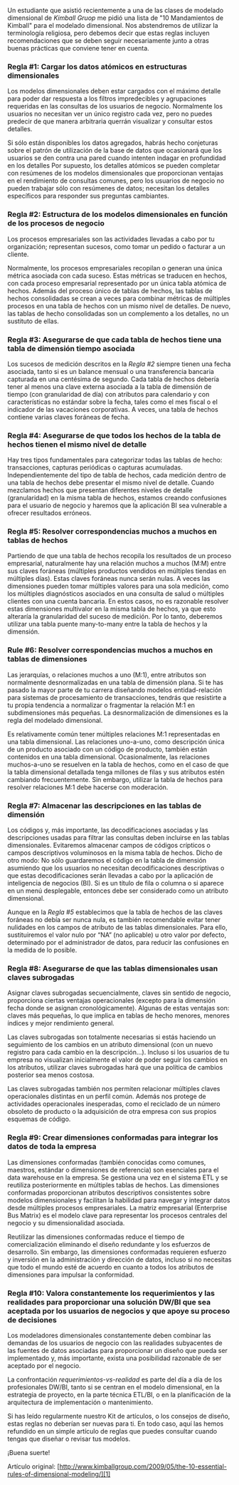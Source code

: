 ﻿---
UniqueId: vQSJbZiWGv
Title: Las 10 reglas esenciales del modelado dimensional
Url: soporte/los-10-mandamientos-de-kimball.html
Section: "Artículos"
Date: 2016-11-03T00:00:00.0000000
SecondaryDate: 2009-05-29T00:07:00.0000000
Description: "Los 10 mandamientos de Kimball. Estas reglas incluyen recomendaciones que se deben seguir necesariamente junto a otras buenas prácticas que conviene tener en cuenta."
Author: Margy Ross
Category: "Fundamentos diseño dimensional"
RelatedUrl: http://www.kimballgroup.com/2009/05/the-10-essential-rules-of-dimensional-modeling/

---
Un estudiante que asistió recientemente a una de las clases de modelado dimensional de *Kimball Gruop* me pidió una lista de "10 Mandamientos de Kimball" para el modelado dimensional. Nos abstendremos de utilizar la terminología religiosa, pero debemos decir que estas reglas incluyen recomendaciones que se deben seguir necesariamente junto a otras buenas prácticas que conviene tener en cuenta.

### Regla \#1: Cargar los datos atómicos en estructuras dimensionales	

Los modelos dimensionales deben estar cargados con el máximo detalle para poder dar respuesta a los filtros impredecibles y agrupaciones requeridas en las consultas de los usuarios de negocio. Normalmente los usuarios no necesitan ver un único registro cada vez, pero no puedes predecir de que manera arbitraria querrán visualizar y consultar estos detalles.

Si sólo están disponibles los datos agregados, habrás hecho conjeturas sobre el patrón de utilización de la base de datos que ocasionará que los usuarios se den contra una pared cuando intenten indagar en profundidad en los detalles Por supuesto, los detalles atómicos se pueden completar con resúmenes de los modelos dimensionales que proporcionan ventajas en el rendimiento de consultas comunes, pero los usuarios de negocio no pueden trabajar sólo con resúmenes de datos; necesitan los detalles específicos para responder sus preguntas cambiantes.

### Regla \#2: Estructura de los modelos dimensionales en función de los procesos de negocio

Los procesos empresariales son las actividades llevadas a cabo por tu organización; representan sucesos, como tomar un pedido o facturar a un cliente.

Normalmente, los procesos empresariales recopilan o generan una única métrica asociada con cada suceso. Estas métricas se traducen en hechos, con cada proceso empresarial representado por un única tabla atómica de hechos. Además del proceso único de tablas de hechos, las tablas de hechos consolidadas se crean a veces para combinar métricas de múltiples procesos en una tabla de hechos con un mismo nivel de detalles. De nuevo, las tablas de hecho consolidadas son un complemento a los detalles, no un sustituto de ellas.

### Regla \#3: Asegurarse de que cada tabla de hechos tiene una tabla de dimensión tiempo asociada

Los sucesos de medición descritos en la *Regla \#2* siempre tienen una fecha asociada, tanto si es un balance mensual o una transferencia bancaria capturada en una centésima de segundo. Cada tabla de hechos debería tener al menos una clave externa asociada a la tabla de dimensión de tiempo (con granularidad de día) con atributos para calendario y con características no estándar sobre la fecha, tales como el mes fiscal o el indicador de las vacaciones corporativas. A veces, una tabla de hechos contiene varias claves foráneas de fecha.

### Regla \#4: Asegurarse de que todos los hechos de la tabla de hechos tienen el mismo nivel de detalle

Hay tres tipos fundamentales para categorizar todas las tablas de hecho: transacciones, capturas periódicas o capturas acumuladas. Independientemente del tipo de tabla de hechos, cada medición dentro de una tabla de hechos debe presentar el mismo nivel de detalle. Cuando mezclamos hechos que presentan diferentes niveles de detalle (granularidad) en la misma tabla de hechos, estamos creando confusiones para el usuario de negocio y haremos que la aplicación BI sea vulnerable a ofrecer resultados erróneos.

### Regla \#5: Resolver correspondencias muchos a muchos en tablas de hechos

Partiendo de que una tabla de hechos recopila los resultados de un proceso empresarial, naturalmente hay una relación muchos a muchos (M:M) entre sus claves foráneas (múltiples productos vendidos en múltiples tiendas en múltiples días). Estas claves foráneas nunca serán nulas. A veces las dimensiones pueden tomar múltiples valores para una sola medición, como los múltiples diagnósticos asociados en una consulta de salud o múltiples clientes con una cuenta bancaria. En estos casos, no es razonable resolver estas dimensiones multivalor en la misma tabla de hechos, ya que esto alteraría la granularidad del suceso de medición. Por lo tanto, deberemos utilizar una tabla puente many-to-many entre la tabla de hechos y la dimensión.

### Rule \#6: Resolver correspondencias muchos a muchos en tablas de dimensiones

Las jerarquías, o relaciones muchos a uno (M:1),  entre atributos son normalmente desnormalizadas en una tabla de dimensión plana. Si te has pasado la mayor parte de tu carrera diseñando modelos entidad-relación para sistemas de procesamiento de transacciones, tendrás que resistirte a tu propia tendencia a normalizar o fragmentar la relación M:1 en subdimensiones más pequeñas. La desnormalización de dimensiones es la regla del modelado dimensional.

Es relativamente común tener múltiples relaciones M:1  representadas en una tabla dimensional. Las relaciones uno-a-uno, como descripción única de un producto asociado con un código de producto, también están contenidos en una tabla dimensional. Ocasionalmente, las relaciones muchos-a-uno se resuelven en la tabla de hechos, como en el caso de que la tabla dimensional detallada tenga millones de filas y sus atributos estén cambiando frecuentemente. Sin embargo, utilizar la tabla de hechos para resolver relaciones M:1 debe hacerse con moderación.

### Regla \#7: Almacenar las descripciones en las tablas de dimensión

Los códigos y, más importante, las decodificaciones asociadas y las descripciones usadas para filtrar las consultas deben incluirse en las tablas dimensionales. Evitaremos almacenar campos de códigos crípticos o campos descriptivos voluminosos en la misma tabla de hechos. Dicho de otro modo: No sólo guardaremos el código en la tabla de dimensión asumiendo que los usuarios no necesitan decodificaciones descriptivas o que estas decodificaciones serán llevadas a cabo por la aplicación de inteligencia de negocios (BI). Si es un título de fila o columna o si aparece en un menú desplegable, entonces debe ser considerado como un atributo dimensional.

Aunque en la *Regla \#5* establecimos que la tabla de hechos de las claves foráneas no debía ser nunca nula, es también recomendable evitar tener nulidades en los campos de atributo de las tablas dimensionales. Para ello, sustituiremos el valor nulo por “NA” (no aplicable) u otro valor por defecto, determinado por el administrador de datos, para reducir las confusiones en la medida de lo posible.

### Regla \#8: Asegurarse de que las tablas dimensionales usan claves subrogadas

Asignar claves subrogadas secuencialmente, claves sin sentido de negocio, proporciona ciertas ventajas operacionales  (excepto para la dimensión fecha donde se asignan cronológicamente). Algunas de estas ventajas son: claves más pequeñas, lo que implica en tablas de hecho menores, menores índices y mejor rendimiento general.

Las claves subrogadas son totalmente necesarias si estás haciendo un seguimiento de los cambios en un atributo dimensional (con un nuevo registro para cada cambio en la descripción...). Incluso si los usuarios de tu empresa no visualizan inicialmente el valor de poder seguir los cambios en los atributos, utilizar claves subrogadas hará que una política de cambios posterior sea menos costosa.

Las claves subrogadas también nos permiten relacionar múltiples claves operacionales distintas en un perfil común. Además nos protege de actividades operacionales inesperadas, como el reciclado de un número obsoleto de producto o la adquisición de otra empresa con sus propios esquemas de código.

### Regla \#9: Crear dimensiones conformadas para integrar los datos de toda la empresa

Las dimensiones conformadas (también conocidas como comunes, maestros, estándar o dimensiones de referencia) son esenciales para el data warehouse en la empresa. Se gestiona una vez en el sistema ETL y se reutiliza posteriormente en múltiples tablas de hechos. Las dimensiones conformadas proporcionan atributos descriptivos consistentes sobre modelos dimensionales y facilitan la habilidad para navegar y integrar datos desde múltiples procesos empresariales. La matriz empresarial (Enterprise Bus Matrix) es el modelo clave para representar los procesos centrales del negocio y su  dimensionalidad asociada.

Reutilizar las dimensiones conformadas reduce el tiempo de comercialización eliminando el diseño redundante y los esfuerzos de desarrollo. Sin embargo, las dimensiones conformadas requieren esfuerzo y inversión en la administración y dirección de datos, incluso si no necesitas que todo el mundo esté de acuerdo en cuanto a todos los atributos de dimensiones para impulsar la conformidad.

### Regla \#10: Valora constantemente los requerimientos y las realidades para proporcionar una solución DW/BI que sea aceptada por los usuarios de negocios y que apoye su proceso de decisiones

Los modeladores dimensionales constantemente deben combinar las demandas de los usuarios de negocio con las realidades subyacentes de las fuentes de datos asociadas para proporcionar un diseño que pueda ser implementado y, más importante, exista una posibilidad razonable de ser aceptado por el negocio.

La confrontación *requerimientos-vs-realidad* es parte del día a día de los profesionales DW/BI, tanto si se centran en el modelo dimensional, en la estrategia de proyecto, en la parte técnica ETL/BI, o en la planificación de la arquitectura de implementación o mantenimiento.

Si has leído regularmente nuestro Kit de artículos, o los consejos de diseño, estas reglas no deberían ser nuevas para ti. En todo caso, aquí las hemos refundido en un simple artículo de reglas que puedes consultar cuando tengas que diseñar o revisar tus modelos.

¡Buena suerte!

Artículo original: [http://www.kimballgroup.com/2009/05/the-10-essential-rules-of-dimensional-modeling/][1]





[1]: http://www.kimballgroup.com/2009/05/the-10-essential-rules-of-dimensional-modeling/